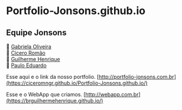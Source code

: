 # Portfolio-Jonsons.github.io
## Equipe Jonsons
:woman: <a href="https://github.com/Gabriela-Oliveira">Gabriela Oliveira</a></br>
:boy: <a href="https://github.com/ciceromngr">Cícero Romão </a></br>
:boy: <a href="https://github.com/BrGUILHERMEHenrique">Guilherme Henrique </a></br>
:boy: <a href="https://github.com/PauloDudu">Paulo Eduardo</a></br>


Esse aqui e o link da nosso portfolio. 
[http://portfolio-jonsons.com.br](https://ciceromngr.github.io/Portfolio-Jonsons.github.io/)


Esse e o WebApp que criamos.
[http://webapp.com.br](https://brguilhermehenrique.github.io/)
